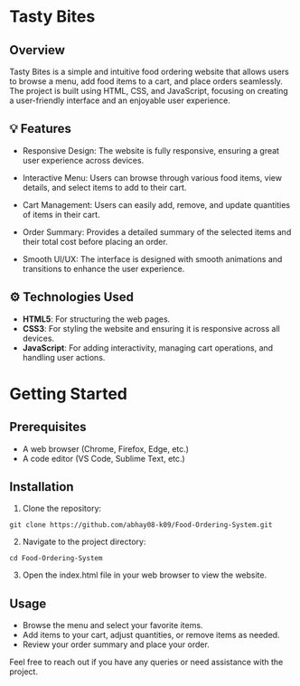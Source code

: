 # Tasty Bites 

## Overview

Tasty Bites is a simple and intuitive food ordering website that allows users to browse a menu, add food items to a cart, and place orders seamlessly. The project is built using HTML, CSS, and JavaScript, focusing on creating a user-friendly interface and an enjoyable user experience.

## 💡 Features

- Responsive Design: The website is fully responsive, ensuring a great user experience across devices.
  
- Interactive Menu: Users can browse through various food items, view details, and select items to add to their cart.
  
- Cart Management: Users can easily add, remove, and update quantities of items in their cart.
  
- Order Summary: Provides a detailed summary of the selected items and their total cost before placing an order.

- Smooth UI/UX: The interface is designed with smooth animations and transitions to enhance the user experience.

## ⚙️ Technologies Used

- **HTML5**: For structuring the web pages.
- **CSS3**: For styling the website and ensuring it is responsive across all devices.
- **JavaScript**: For adding interactivity, managing cart operations, and handling user actions.

# Getting Started
##  Prerequisites

- A web browser (Chrome, Firefox, Edge, etc.)
- A code editor (VS Code, Sublime Text, etc.)

## Installation

1. Clone the repository:
```
git clone https://github.com/abhay08-k09/Food-Ordering-System.git
```

2. Navigate to the project directory:
```
cd Food-Ordering-System
```

3. Open the index.html file in your web browser to view the website.

## Usage
- Browse the menu and select your favorite items.
- Add items to your cart, adjust quantities, or remove items as needed.
- Review your order summary and place your order.


Feel free to reach out if you have any queries or need assistance with the project.
